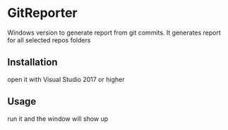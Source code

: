 # GitReporter
Windows version to generate report from git commits. 
It generates report for all selected repos folders

## Installation
open it with Visual Studio 2017 or higher

## Usage
run it and the window will show up
